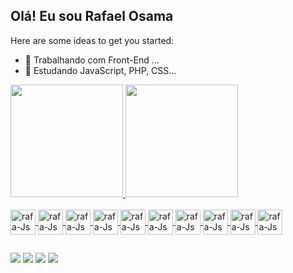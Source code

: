 ## Olá! Eu sou Rafael Osama

Here are some ideas to get you started:

- 🔭 Trabalhando com Front-End ...
- 🌱 Estudando JavaScript, PHP, CSS...

<div>
<a href="https://github.com/RafaelOsama">
<img height="180cm" src="https://github-readme-stats.vercel.app/api?username=RafaelOsama&show_icons=true&theme=dracula&include_all_commits=true&count_private=true"/>
<img height="180cm" src="https://github-readme-stats.vercel.app/api/top-langs/?username=RafaelOsama&layout=compact&langs_count=16&theme=dracula"/>
</div>
<div style="display: inline_block"><br>
<img align="center" alt="rafa-Js" height"30" width="40" src="https://cdn.jsdelivr.net/gh/devicons/devicon/icons/bootstrap/bootstrap-original-wordmark.svg" />
<img align="center" alt="rafa-Js" height"30" width="40" src="https://cdn.jsdelivr.net/gh/devicons/devicon/icons/markdown/markdown-original.svg" />
<img align="center" alt="rafa-Js" height"30" width="40" src="https://cdn.jsdelivr.net/gh/devicons/devicon/icons/mysql/mysql-original-wordmark.svg" />
<img align="center" alt="rafa-Js" height"30" width="40" src="https://cdn.jsdelivr.net/gh/devicons/devicon/icons/php/php-original.svg" />
<img align="center" alt="rafa-Js" height"30" width="40" src="https://cdn.jsdelivr.net/gh/devicons/devicon/icons/photoshop/photoshop-plain.svg" />
<img align="center" alt="rafa-Js" height"30" width="40" src="https://cdn.jsdelivr.net/gh/devicons/devicon/icons/visualstudio/visualstudio-plain.svg" />
<img align="center" alt="rafa-Js" height"30" width="40" src="https://cdn.jsdelivr.net/gh/devicons/devicon/icons/wordpress/wordpress-plain-wordmark.svg" />
<img align="center" alt="rafa-Js" height"30" width="40" src="https://cdn.jsdelivr.net/gh/devicons/devicon/icons/css3/css3-plain-wordmark.svg" />
<img align="center" alt="rafa-Js" height"30" width="40" src="https://cdn.jsdelivr.net/gh/devicons/devicon/icons/git/git-plain.svg" />
<img align="center" alt="rafa-Js" height"30" width="40" src="https://cdn.jsdelivr.net/gh/devicons/devicon/icons/github/github-original.svg" />

##

<div>
<a href="https://instagram.com/rafaelosama" target="_blank"><img src="https://img.shields.io/badge/Instagram-E4405F?style=for-the-badge&logo=instagram&logoColor=white" target="_blank"></a>
<a href="https://facebook.com/rafaelalencar" target="_blank"><img src="https://img.shields.io/badge/Facebook-1877F2?style=for-the-badge&logo=facebook&logoColor=white" target="_blank"></a>
<a href="https://mail.google.com/mail/u/0/#inbox?compose=GTvVlcSBmXBlPVZpjggGWdSFPxqGTVdmPDDzthNxtNwwCTlCxhDJMPGsDcxwPNMfXMRCGsVBWmrxK" target="_blank"><img src="https://img.shields.io/badge/Gmail-D14836?style=for-the-badge&logo=gmail&logoColor=white" target="_blank"></a>
<a href="https://www.linkedin.com/in/rafael-osama-750a6a1a7/" target="_black"><img src="https://img.shields.io/badge/LinkedIn-0077B5?style=for-the-badge&logo=linkedin&logoColor=white" target="_blank"></a>
<div/>
